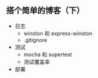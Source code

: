 ## 搭个简单的博客（下）
- 日志
	- winston 和 express-winston
	- .gitignore
- 测试
	- mocha 和 supertest
	- 测试覆盖率
- 部署
